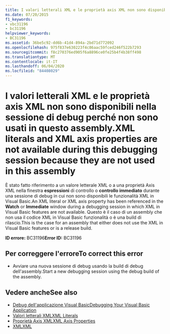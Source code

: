 ```yaml
---
title: I valori letterali XML e le proprietà axis XML non sono disponibili nella sessione di debug perché non sono usati in questo assembly.
ms.date: 07/20/2015
f1_keywords:
- vbc31196
- bc31196
helpviewer_keywords:
- BC31196
ms.assetid: 36be5c92-dd6b-41d4-894a-2bd71d772092
ms.openlocfilehash: 975f837e630223f4c86aac59fced246f522b7293
ms.sourcegitcommit: f8c270376ed905f6a8896ce0fe25b4f4b38ff498
ms.translationtype: MT
ms.contentlocale: it-IT
ms.lasthandoff: 06/04/2020
ms.locfileid: "84408029"
---
```

# <a name="xml-literals-and-xml-axis-properties-are-not-available-during-this-debugging-session-because-they-are-not-used-in-this-assembly"></a><span data-ttu-id="2ff29-102">I valori letterali XML e le proprietà axis XML non sono disponibili nella sessione di debug perché non sono usati in questo assembly.</span><span class="sxs-lookup"><span data-stu-id="2ff29-102">XML literals and XML axis properties are not available during this debugging session because they are not used in this assembly</span></span>
<span data-ttu-id="2ff29-103">È stato fatto riferimento a un valore letterale XML o a una proprietà Axis XML nella finestra **espressioni** di controllo o **controllo immediato** durante una sessione di debug in cui non sono disponibili le funzionalità XML in Visual Basic.</span><span class="sxs-lookup"><span data-stu-id="2ff29-103">An XML literal or XML axis property has been referenced in the **Watch** or **Immediate** window during a debugging session in which XML in Visual Basic features are not available.</span></span> <span data-ttu-id="2ff29-104">Questo è il caso di un assembly che non usa il codice XML in Visual Basic funzionalità o è una build di rilascio.</span><span class="sxs-lookup"><span data-stu-id="2ff29-104">This is the case for an assembly that either does not use the XML in Visual Basic features or is a release build.</span></span>  
  
 <span data-ttu-id="2ff29-105">**ID errore:** BC31196</span><span class="sxs-lookup"><span data-stu-id="2ff29-105">**Error ID:** BC31196</span></span>  
  
## <a name="to-correct-this-error"></a><span data-ttu-id="2ff29-106">Per correggere l'errore</span><span class="sxs-lookup"><span data-stu-id="2ff29-106">To correct this error</span></span>  
  
- <span data-ttu-id="2ff29-107">Avviare una nuova sessione di debug usando la build di debug dell'assembly.</span><span class="sxs-lookup"><span data-stu-id="2ff29-107">Start a new debugging session using the debug build of the assembly.</span></span>  
  
## <a name="see-also"></a><span data-ttu-id="2ff29-108">Vedere anche</span><span class="sxs-lookup"><span data-stu-id="2ff29-108">See also</span></span>

- [<span data-ttu-id="2ff29-109">Debug dell'applicazione Visual Basic</span><span class="sxs-lookup"><span data-stu-id="2ff29-109">Debugging Your Visual Basic Application</span></span>](/visualstudio/debugger/debugger-basics)
- [<span data-ttu-id="2ff29-110">Valori letterali XML</span><span class="sxs-lookup"><span data-stu-id="2ff29-110">XML Literals</span></span>](../language-reference/xml-literals/index.md)
- [<span data-ttu-id="2ff29-111">Proprietà Axis XML</span><span class="sxs-lookup"><span data-stu-id="2ff29-111">XML Axis Properties</span></span>](../language-reference/xml-axis/index.md)
- [<span data-ttu-id="2ff29-112">XML</span><span class="sxs-lookup"><span data-stu-id="2ff29-112">XML</span></span>](../programming-guide/language-features/xml/index.md)
